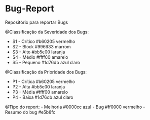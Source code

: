 # Bug-Report
Repositório para reportar Bugs

@Classificação da Severidade dos Bugs:
  - S1 - Crítico #b60205 vermelho
  - S2 - Block #996633 marrom
  - S3 - Alto #bb5e00 laranja
  - S4 - Médio #ffff00 amarelo
  - S5 - Pequeno #1d76db azul claro
  
 @Classificação da Prioridade dos Bugs:
  - P1 - Crítica #b60205 vermelho
  - P2 - Alta #bb5e00 laranja
  - P3 - Média #ffff00 amarelo
  - P4 - Baixa #1d76db azul claro
  
  @Tipo do report:
    - Melhoria #0000cc azul
    - Bug #ff0000 vermelho
    - Resumo do bug #e5b8fc
